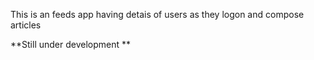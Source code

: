 This is an feeds app having detais of users as they logon and compose articles


**Still under development **